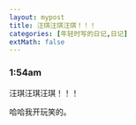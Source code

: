 ```yaml
---
layout: mypost
title: 汪琪汪琪汪琪！！！
categories: [年轻时写的日记,日记]
extMath: false
---
```

### 1:54am

汪琪汪琪汪琪！！！

哈哈我开玩笑的。

